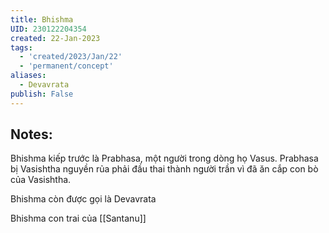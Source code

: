 ```yaml
---
title: Bhishma
UID: 230122204354
created: 22-Jan-2023
tags:
  - 'created/2023/Jan/22'
  - 'permanent/concept'
aliases:
  - Devavrata
publish: False
---
```

## Notes:

Bhishma kiếp trước là Prabhasa, một người trong dòng họ Vasus. Prabhasa bị Vasishtha nguyền rủa phải đầu thai thành người trần vì đã ăn cắp con bò của Vasishtha.

Bhishma còn được gọi là Devavrata

Bhishma con trai của [[Santanu]]